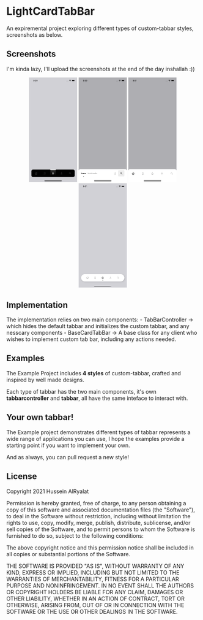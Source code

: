 #  LightCardTabBar

An expiremental project exploring different types of custom-tabbar styles, screenshots as below.

## Screenshots

I'm kinda lazy, I'll upload the screenshots at the end of the day inshallah :))

<p align="center" width="100%">
    <img width="25%" src="Screenshots/Light.png"> 
    <img width="25%" src="Screenshots/Special.png"> 
    <img width="25%" src="Screenshots/SemiCard.png"> 
    <img width="25%" src="Screenshots/Card.png"> 
</p>

## Implementation

The implementation relies on two main components:
    - TabBarController -> which hides the default tabbar and initializes the custom tabbar, and any nesscary components
    - BaseCardTabBar -> A base class for any client who wishes to implement custom tab bar, including any actions needed.
    
    
## Examples

The Example Project includes **4 styles** of custom-tabbar, crafted and inspired by well made designs.

Each type of tabbar has the two main components, it's own **tabbarcontroller** and **tabbar**, all have the same inteface to interact with.


## Your own tabbar!

The Example project demonstrates different types of tabbar represents a wide range of applications you can use, I hope the examples provide a starting point if you want to implement your own.

And as always, you can pull request a new style!

## License 

Copyright 2021 Hussein AlRyalat

Permission is hereby granted, free of charge, to any person obtaining a copy of this software and associated documentation files (the "Software"), to deal in the Software without restriction, including without limitation the rights to use, copy, modify, merge, publish, distribute, sublicense, and/or sell copies of the Software, and to permit persons to whom the Software is furnished to do so, subject to the following conditions:

The above copyright notice and this permission notice shall be included in all copies or substantial portions of the Software.

THE SOFTWARE IS PROVIDED "AS IS", WITHOUT WARRANTY OF ANY KIND, EXPRESS OR IMPLIED, INCLUDING BUT NOT LIMITED TO THE WARRANTIES OF MERCHANTABILITY, FITNESS FOR A PARTICULAR PURPOSE AND NONINFRINGEMENT. IN NO EVENT SHALL THE AUTHORS OR COPYRIGHT HOLDERS BE LIABLE FOR ANY CLAIM, DAMAGES OR OTHER LIABILITY, WHETHER IN AN ACTION OF CONTRACT, TORT OR OTHERWISE, ARISING FROM, OUT OF OR IN CONNECTION WITH THE SOFTWARE OR THE USE OR OTHER DEALINGS IN THE SOFTWARE.
